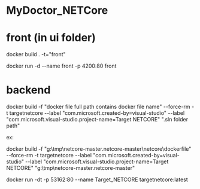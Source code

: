 # MyDoctor_NETCore
# front (in ui folder)
docker build . -t="front"

docker run -d --name front -p 4200:80 front

# backend
docker build -f "docker file full path contains docker file name" --force-rm -t targetnetcore  --label "com.microsoft.created-by=visual-studio" --label "com.microsoft.visual-studio.project-name=Target NETCORE" ".sln folder path"

ex:

docker build -f "g:\tmp\netcore-master\.netcore-master\netcore\dockerfile" --force-rm -t targetnetcore  --label "com.microsoft.created-by=visual-studio" --label "com.microsoft.visual-studio.project-name=Target NETCORE" "g:\tmp\netcore-master\.netcore-master"



docker run -dt -p 53162:80 --name Target_NETCORE  targetnetcore:latest
